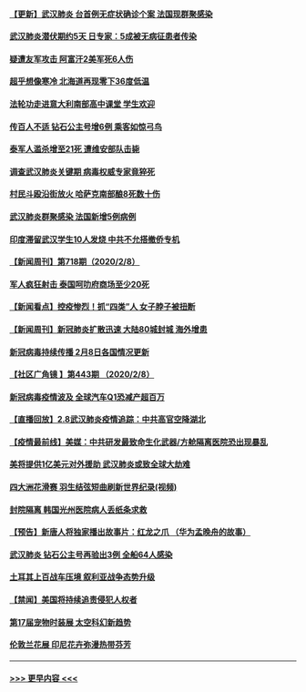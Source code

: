 #### [【更新】武汉肺炎 台首例无症状确诊个案 法国现群聚感染](../pages/prog202/a102770740.md?t=02092133) 
#### [武汉肺炎潜伏期约5天 日专家：5成被无病征患者传染](../pages/prog202/a102773145.md?t=02092133) 
#### [疑遭友军攻击 阿富汗2美军死6人伤](../pages/prog202/a102773140.md?t=02092133) 
#### [超乎想像寒冷 北海道再现零下36度低温](../pages/prog202/a102773122.md?t=02092133) 
#### [法轮功走进意大利南部高中课堂 学生欢迎](../pages/prog202/a102773105.md?t=02092133) 
#### [传百人不适 钻石公主号增6例 乘客如惊弓鸟](../pages/prog202/a102773051.md?t=02092133) 
#### [泰军人滥杀增至21死 遭维安部队击毙](../pages/prog202/a102772913.md?t=02092133) 
#### [调查武汉肺炎关键期 病毒权威专家竟猝死](../pages/prog202/a102773033.md?t=02092133) 
#### [村民斗殴沿街放火 哈萨克南部酿8死数十伤](../pages/prog202/a102772980.md?t=02092133) 
#### [武汉肺炎群聚感染 法国新增5例病例](../pages/prog202/a102772957.md?t=02092133) 
#### [印度滞留武汉学生10人发烧 中共不允搭撤侨专机](../pages/prog202/a102772946.md?t=02092133) 
#### [【新闻周刊】第718期（2020/2/8）](../pages/prog202/a102772921.md?t=02092133) 
#### [军人疯狂射击 泰国呵叻府商场至少20死](../pages/prog202/a102772833.md?t=02092133) 
#### [【新闻看点】控疫惨烈！抓“四类”人 女子脖子被扭断](../pages/prog202/a102772896.md?t=02092133) 
#### [【新闻周刊】新冠肺炎扩散迅速 大陆80城封城 海外增患](../pages/prog202/a102772852.md?t=02092133) 
#### [新冠病毒持续传播 2月8日各国情况更新](../pages/prog202/a102772826.md?t=02092133) 
#### [【社区广角镜  】第443期  （2020/2/8）](../pages/prog202/a102772736.md?t=02092133) 
#### [新冠病毒疫情波及 全球汽车Q1恐减产超百万](../pages/prog202/a102772695.md?t=02092133) 
#### [【直播回放】2.8武汉肺炎疫情追踪：中共高官空降湖北](../pages/prog202/a102772618.md?t=02092133) 
#### [【疫情最前线】美媒：中共研发最致命生化武器/方舱隔离医院恐出现暴乱](../pages/prog202/a102772439.md?t=02092133) 
#### [美将提供1亿美元对外援助 武汉肺炎或致全球大劫难](../pages/prog202/a102772361.md?t=02092133) 
#### [四大洲花滑赛 羽生结弦短曲刷新世界纪录(视频)](../pages/prog202/a102772341.md?t=02092133) 
#### [封院隔离 韩国光州医院病人丢纸条求救](../pages/prog202/a102772282.md?t=02092133) 
#### [【预告】新唐人将独家播出故事片：红龙之爪 （华为孟晚舟的故事）](../pages/prog202/a102767728.md?t=02092133) 
#### [武汉肺炎 钻石公主号再验出3例 全船64人感染](../pages/prog202/a102771726.md?t=02092133) 
#### [土耳其上百战车压境 叙利亚战争态势升级](../pages/prog202/a102772132.md?t=02092133) 
#### [【禁闻】美国将持续追责侵犯人权者](../pages/prog202/a102772042.md?t=02092133) 
#### [第17届宠物时装展 太空科幻新趋势](../pages/prog202/a102772033.md?t=02092133) 
#### [伦敦兰花展 印尼花卉弥漫热带芬芳](../pages/prog202/a102772026.md?t=02092133) 

----
#### [ >>> 更早内容 <<< ](../indexes/prog202-earlier.md)
